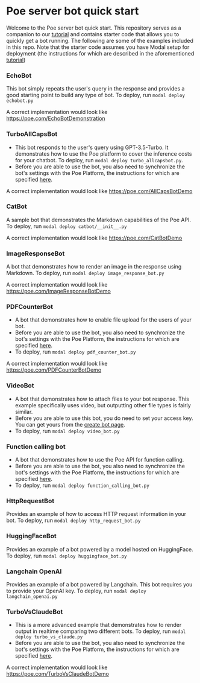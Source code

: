 # Poe server bot quick start

Welcome to the Poe server bot quick start. This repository serves as a companion to our
[tutorial](https://creator.poe.com/docs/quick-start) and contains starter code that
allows you to quickly get a bot running. The following are some of the examples included
in this repo. Note that the starter code assumes you have Modal setup for deployment
(the instructions for which are described in the aforementioned
[tutorial](https://creator.poe.com/docs/quick-start))

### EchoBot

This bot simply repeats the user's query in the response and provides a good starting
point to build any type of bot. To deploy, run `modal deploy echobot.py`

A correct implementation would look like https://poe.com/EchoBotDemonstration

### TurboAllCapsBot

- This bot responds to the user's query using GPT-3.5-Turbo. It demonstrates how to use
  the Poe platform to cover the inference costs for your chatbot. To deploy, run
  `modal deploy turbo_allcapsbot.py`.
- Before you are able to use the bot, you also need to synchronize the bot's settings
  with the Poe Platform, the instructions for which are specified
  [here](https://creator.poe.com/docs/updating-bot-settings).

A correct implementation would look like https://poe.com/AllCapsBotDemo

### CatBot

A sample bot that demonstrates the Markdown capabilities of the Poe API. To deploy, run
`modal deploy catbot/__init__.py`

A correct implementation would look like https://poe.com/CatBotDemo

### ImageResponseBot

A bot that demonstrates how to render an image in the response using Markdown. To
deploy, run `modal deploy image_response_bot.py`

A correct implementation would look like https://poe.com/ImageResponseBotDemo

### PDFCounterBot

- A bot that demonstrates how to enable file upload for the users of your bot.
- Before you are able to use the bot, you also need to synchronize the bot's settings
  with the Poe Platform, the instructions for which are specified
  [here](https://creator.poe.com/docs/updating-bot-settings).
- To deploy, run `modal deploy pdf_counter_bot.py`

A correct implementation would look like https://poe.com/PDFCounterBotDemo

### VideoBot

- A bot that demonstrates how to attach files to your bot response. This example
  specifically uses video, but outputting other file types is fairly similar.
- Before you are able to use this bot, you do need to set your access key. You can get
  yours from the [create bot page](https://poe.com/create_bot?server=1).
- To deploy, run `modal deploy video_bot.py`

### Function calling bot

- A bot that demonstrates how to use the Poe API for function calling.
- Before you are able to use the bot, you also need to synchronize the bot's settings
  with the Poe Platform, the instructions for which are specified
  [here](https://creator.poe.com/docs/updating-bot-settings).
- To deploy, run `modal deploy function_calling_bot.py`

### HttpRequestBot

Provides an example of how to access HTTP request information in your bot. To deploy,
run `modal deploy http_request_bot.py`

### HuggingFaceBot

Provides an example of a bot powered by a model hosted on HuggingFace. To deploy, run
`modal deploy huggingface_bot.py`

### Langchain OpenAI

Provides an example of a bot powered by Langchain. This bot requires you to provide your
OpenAI key. To deploy, run `modal deploy langchain_openai.py`

### TurboVsClaudeBot

- This is a more advanced example that demonstrates how to render output in realtime
  comparing two different bots. To deploy, run `modal deploy turbo_vs_claude.py`
- Before you are able to use the bot, you also need to synchronize the bot's settings
  with the Poe Platform, the instructions for which are specified
  [here](https://creator.poe.com/docs/updating-bot-settings).

A correct implementation would look like https://poe.com/TurboVsClaudeBotDemo
